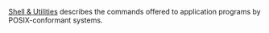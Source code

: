 
[Shell & Utilities](http://pubs.opengroup.org/onlinepubs/9699919799/utilities/contents.html)
describes the commands offered to application programs by POSIX-conformant systems.

